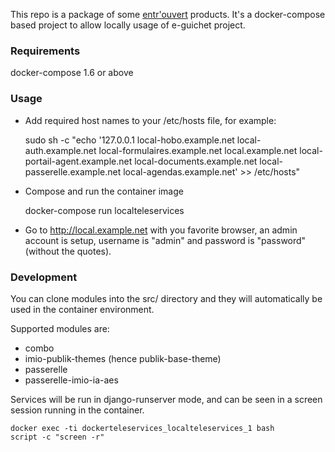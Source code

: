 This repo is a package of some [entr'ouvert](https://www.entrouvert.com) products.
It's a docker-compose based project to allow locally usage of e-guichet project.

### Requirements

docker-compose 1.6 or above

### Usage

* Add required host names to your /etc/hosts file, for example:

    sudo sh -c "echo '127.0.0.1 local-hobo.example.net local-auth.example.net local-formulaires.example.net local.example.net local-portail-agent.example.net local-documents.example.net local-passerelle.example.net local-agendas.example.net' >> /etc/hosts"

* Compose and run the container image

    docker-compose run localteleservices

* Go to http://local.example.net with you favorite browser, an admin account is
  setup, username is "admin" and password is "password" (without the quotes).

### Development

You can clone modules into the src/ directory and they will automatically be
used in the container environment.

Supported modules are:

* combo
* imio-publik-themes (hence publik-base-theme)
* passerelle
* passerelle-imio-ia-aes

Services will be run in django-runserver mode, and can be seen in a screen
session running in the container.

    docker exec -ti dockerteleservices_localteleservices_1 bash
    script -c "screen -r"
